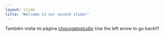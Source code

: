 ```yaml
---
layout: slide
title: "Welcome to our second slide!"
---
```

También visita mi página
[chocogatostudio](https://chocogatostudio.com.mx)
Use the left arrow to go back!!!